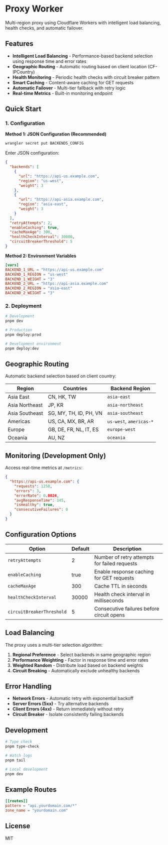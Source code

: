 # Proxy Worker

Multi-region proxy using Cloudflare Workers with intelligent load balancing, health checks, and automatic failover.

## Features

- **Intelligent Load Balancing** - Performance-based backend selection using response time and error rates
- **Geographic Routing** - Automatic routing based on client location (CF-IPCountry)
- **Health Monitoring** - Periodic health checks with circuit breaker pattern
- **Smart Caching** - Content-aware caching for GET requests
- **Automatic Failover** - Multi-tier fallback with retry logic
- **Real-time Metrics** - Built-in monitoring endpoint

## Quick Start

### 1. Configuration

**Method 1: JSON Configuration (Recommended)**

```bash
wrangler secret put BACKENDS_CONFIG
```

Enter JSON configuration:

```json
{
  "backends": [
    {
      "url": "https://api-us.example.com",
      "region": "us-west",
      "weight": 3
    },
    {
      "url": "https://api-asia.example.com",
      "region": "asia-east",
      "weight": 3
    }
  ],
  "retryAttempts": 2,
  "enableCaching": true,
  "cacheMaxAge": 300,
  "healthCheckInterval": 30000,
  "circuitBreakerThreshold": 5
}
```

**Method 2: Environment Variables**

```toml
[vars]
BACKEND_1_URL = "https://api-us.example.com"
BACKEND_1_REGION = "us-west"
BACKEND_1_WEIGHT = "3"
BACKEND_2_URL = "https://api-asia.example.com"
BACKEND_2_REGION = "asia-east"
BACKEND_2_WEIGHT = "3"
```

### 2. Deployment

```bash
# Development
pnpm dev

# Production
pnpm deploy:prod

# Development environment
pnpm deploy:dev
```

## Geographic Routing

Automatic backend selection based on client country:

| Region | Countries | Backend Region |
|--------|-----------|----------------|
| Asia East | CN, HK, TW | `asia-east` |
| Asia Northeast | JP, KR | `asia-northeast` |
| Asia Southeast | SG, MY, TH, ID, PH, VN | `asia-southeast` |
| Americas | US, CA, MX, BR, AR | `us-west`, `americas-*` |
| Europe | GB, DE, FR, NL, IT, ES | `europe-west` |
| Oceania | AU, NZ | `oceania` |

## Monitoring (Development Only)

Access real-time metrics at `/metrics`:

```json
{
  "https://api-us.example.com": {
    "requests": 1250,
    "errors": 3,
    "errorRate": 0.0024,
    "avgResponseTime": 145,
    "isHealthy": true,
    "consecutiveFailures": 0
  }
}
```

## Configuration Options

| Option | Default | Description |
|--------|---------|-------------|
| `retryAttempts` | 2 | Number of retry attempts for failed requests |
| `enableCaching` | true | Enable response caching for GET requests |
| `cacheMaxAge` | 300 | Cache TTL in seconds |
| `healthCheckInterval` | 30000 | Health check interval in milliseconds |
| `circuitBreakerThreshold` | 5 | Consecutive failures before circuit opens |

## Load Balancing

The proxy uses a multi-tier selection algorithm:

1. **Regional Preference** - Select backends in same geographic region
2. **Performance Weighting** - Factor in response time and error rates
3. **Weighted Random** - Distribute load based on backend weights
4. **Circuit Breaking** - Automatically exclude unhealthy backends

## Error Handling

- **Network Errors** - Automatic retry with exponential backoff
- **Server Errors (5xx)** - Try alternative backends
- **Client Errors (4xx)** - Return immediately without retry
- **Circuit Breaker** - Isolate consistently failing backends

## Development

```bash
# Type check
pnpm type-check

# Watch logs
pnpm tail

# Local development
pnpm dev
```

## Example Routes

```toml
[[routes]]
pattern = "api.yourdomain.com/*"
zone_name = "yourdomain.com"
```

## License

MIT
